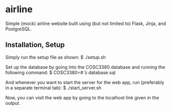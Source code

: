 # airline
Simple (mock) airline website built using (but not limited to) Flask, Jinja, and PostgreSQL.

## Installation, Setup
Simply run the setup file as shown:
$ ./setup.sh

Set up the database by going into the COSC3380 database and running the following command:
$ COSC3380=# \i database.sql

And whenever you want to start the server for the web app, run (preferably in a separate terminal tab):
$ ./start_server.sh

Now, you can visit the web app by going to the localhost link given in the output.